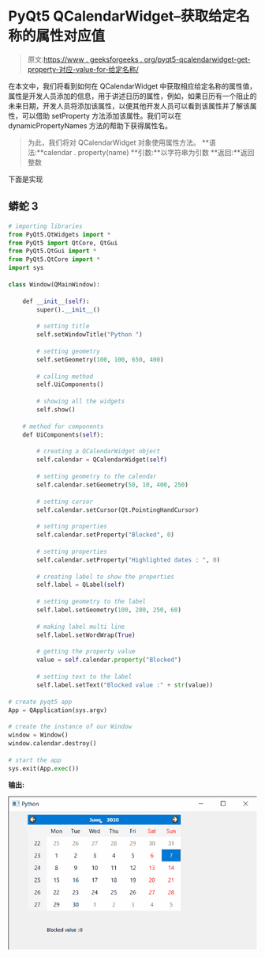 # PyQt5 QCalendarWidget–获取给定名称的属性对应值

> 原文:[https://www . geeksforgeeks . org/pyqt5-qcalendarwidget-get-property-对应-value-for-给定名称/](https://www.geeksforgeeks.org/pyqt5-qcalendarwidget-getting-the-property-corresponding-value-for-given-name/)

在本文中，我们将看到如何在 QCalendarWidget 中获取相应给定名称的属性值，属性是开发人员添加的信息，用于讲述日历的属性，例如，如果日历有一个阻止的未来日期，开发人员将添加该属性，以便其他开发人员可以看到该属性并了解该属性，可以借助 setProperty 方法添加该属性。我们可以在 dynamicPropertyNames 方法的帮助下获得属性名。

> 为此，我们将对 QCalendarWidget 对象使用属性方法。
> **语法:**calendar . property(name)
> **引数:**以字符串为引数
> **返回:**返回整数

下面是实现

## 蟒蛇 3

```py
# importing libraries
from PyQt5.QtWidgets import *
from PyQt5 import QtCore, QtGui
from PyQt5.QtGui import *
from PyQt5.QtCore import *
import sys

class Window(QMainWindow):

    def __init__(self):
        super().__init__()

        # setting title
        self.setWindowTitle("Python ")

        # setting geometry
        self.setGeometry(100, 100, 650, 400)

        # calling method
        self.UiComponents()

        # showing all the widgets
        self.show()

    # method for components
    def UiComponents(self):

        # creating a QCalendarWidget object
        self.calendar = QCalendarWidget(self)

        # setting geometry to the calendar
        self.calendar.setGeometry(50, 10, 400, 250)

        # setting cursor
        self.calendar.setCursor(Qt.PointingHandCursor)

        # setting properties
        self.calendar.setProperty("Blocked", 0)

        # setting properties
        self.calendar.setProperty("Highlighted dates : ", 0)

        # creating label to show the properties
        self.label = QLabel(self)

        # setting geometry to the label
        self.label.setGeometry(100, 280, 250, 60)

        # making label multi line
        self.label.setWordWrap(True)

        # getting the property value
        value = self.calendar.property("Blocked")

        # setting text to the label
        self.label.setText("Blocked value :" + str(value))

# create pyqt5 app
App = QApplication(sys.argv)

# create the instance of our Window
window = Window()
window.calendar.destroy()

# start the app
sys.exit(App.exec())
```

**输出:**

![](img/41775835ba93529deb79649bb26bc782.png)